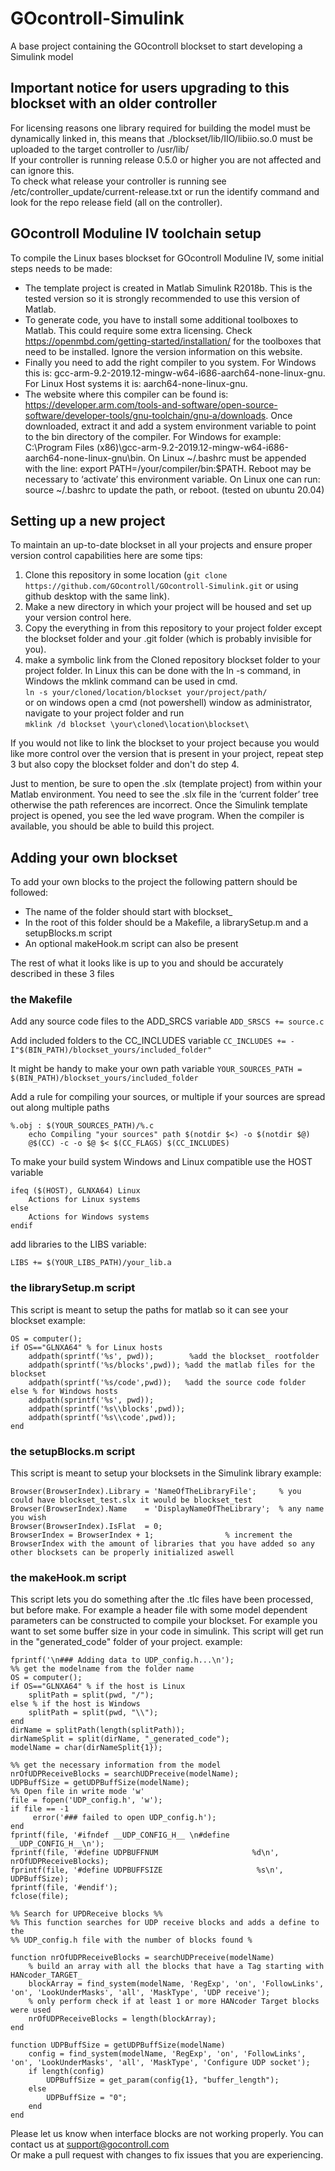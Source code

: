 # GOcontroll-Simulink
A base project containing the GOcontroll blockset to start developing a Simulink model

## Important notice for users upgrading to this blockset with an older controller

For licensing reasons one library required for building the model must be dynamically linked in, this means that ./blockset/lib/IIO/libiio.so.0 must be uploaded to the target controller to /usr/lib/ \
If your controller is running release 0.5.0 or higher you are not affected and can ignore this. \
To check what release your controller is running see /etc/controller_update/current-release.txt or run the identify command and look for the repo release field (all on the controller).

## GOcontroll Moduline IV toolchain setup

To compile the Linux bases blockset for GOcontroll Moduline IV, some initial steps needs to be made:
- The template project is created in Matlab Simulink R2018b. This is the tested version so it is strongly recommended to use this version of Matlab.
- To generate code, you have to install some additional toolboxes to Matlab. This could require some extra licensing. Check https://openmbd.com/getting-started/installation/ for the toolboxes that need to be installed. Ignore the version information on this website.
- Finally you need to add the right compiler to you system. For Windows this is: gcc-arm-9.2-2019.12-mingw-w64-i686-aarch64-none-linux-gnu. \
    For Linux Host systems it is:  aarch64-none-linux-gnu.
- The website where this compiler can be found is: https://developer.arm.com/tools-and-software/open-source-software/developer-tools/gnu-toolchain/gnu-a/downloads. Once downloaded, extract it and add a system environment variable to point to the bin directory of the compiler. For Windows for example: C:\Program Files (x86)\gcc-arm-9.2-2019.12-mingw-w64-i686-aarch64-none-linux-gnu\bin.
On Linux ~/.bashrc must be appended with the line: export PATH=/your/compiler/bin:$PATH.
Reboot may be necessary to ‘activate’ this environment variable. On Linux one can run: source ~/.bashrc to update the path, or reboot.
(tested on ubuntu 20.04)

## Setting up a new project

To maintain an up-to-date blockset in all your projects and ensure proper version control capabilities here are some tips:
1. Clone this repository in some location (`git clone https://github.com/GOcontroll/GOcontroll-Simulink.git` or using github desktop with the same link).
2. Make a new directory in which your project will be housed and set up your version control here.
3. Copy the everything in from this repository to your project folder except the blockset folder and your .git folder (which is probably invisible for you).
4. make a symbolic link from the Cloned repository blockset folder to your project folder. In Linux this can be done with the ln -s command, in Windows the mklink command can be used in cmd. \
`ln -s your/cloned/location/blockset your/project/path/` \
or on windows open a cmd (not powershell) window as administrator, navigate to your project folder and run\
`mklink /d blockset \your\cloned\location\blockset\`

If you would not like to link the blockset to your project because you would like more control over the version that is present in your project, repeat step 3 but also copy the blockset folder and don't do step 4.

Just to mention, be sure to open the .slx (template project) from within your Matlab environment. You need to see the .slx file in the ‘current folder’ tree otherwise the path references are incorrect. Once the Simulink template project is opened, you see the led wave program. When the compiler is available, you should be able to build this project.

## Adding your own blockset

To add your own blocks to the project the following pattern should be followed:
- The name of the folder should start with blockset_
- In the root of this folder should be a Makefile, a librarySetup.m and a setupBlocks.m script
- An optional makeHook.m script can also be present

The rest of what it looks like is up to you and should be accurately described in these 3 files

### the Makefile

Add any source code files to the ADD_SRCS variable
`ADD_SRSCS += source.c`

Add included folders to the CC_INCLUDES variable
`CC_INCLUDES += -I"$(BIN_PATH)/blockset_yours/included_folder"`

It might be handy to make your own path variable
`YOUR_SOURCES_PATH = $(BIN_PATH)/blockset_yours/included_folder`

Add a rule for compiling your sources, or multiple if your sources are spread out along multiple paths

```
%.obj : $(YOUR_SOURCES_PATH)/%.c
	echo Compiling "your sources" path $(notdir $<) -o $(notdir $@)
	@$(CC) -c -o $@ $< $(CC_FLAGS) $(CC_INCLUDES)
```

To make your build system Windows and Linux compatible use the HOST variable

```
ifeq ($(HOST), GLNXA64) Linux
    Actions for Linux systems
else
    Actions for Windows systems
endif
```

add libraries to the LIBS variable:
```
LIBS += $(YOUR_LIBS_PATH)/your_lib.a
```

### the librarySetup.m script

This script is meant to setup the paths for matlab so it can see your blockset
example:
```
OS = computer();
if OS=="GLNXA64" % for Linux hosts
    addpath(sprintf('%s', pwd));        %add the blockset_ rootfolder
    addpath(sprintf('%s/blocks',pwd)); %add the matlab files for the blockset
    addpath(sprintf('%s/code',pwd));   %add the source code folder
else % for Windows hosts
    addpath(sprintf('%s', pwd));
    addpath(sprintf('%s\\blocks',pwd));
    addpath(sprintf('%s\\code',pwd));
end
```

### the setupBlocks.m script

This script is meant to setup your blocksets in the Simulink library
example:
```
Browser(BrowserIndex).Library = 'NameOfTheLibraryFile';  	% you could have blockset_test.slx it would be blockset_test
Browser(BrowserIndex).Name    = 'DisplayNameOfTheLibrary';	% any name you wish
Browser(BrowserIndex).IsFlat  = 0;
BrowserIndex = BrowserIndex + 1; 				% increment the BrowserIndex with the amount of libraries that you have added so any other blocksets can be properly initialized aswell
```

### the makeHook.m script

This script lets you do something after the .tlc files have been processed, but before make. For example a header file with some model dependent parameters can be constructed to compile your blockset. For example you want to set some buffer size in your code in simulink.
This script will get run in the "generated_code" folder of your project.
example:
```
fprintf('\n### Adding data to UDP_config.h...\n');
%% get the modelname from the folder name
OS = computer();
if OS=="GLNXA64" % if the host is Linux
    splitPath = split(pwd, "/");
else % if the host is Windows
    splitPath = split(pwd, "\\");
end
dirName = splitPath(length(splitPath));
dirNameSplit = split(dirName, "_generated_code");
modelName = char(dirNameSplit{1});

%% get the necessary information from the model
nrOfUDPReceiveBlocks = searchUDPreceive(modelName);
UDPBuffSize = getUDPBuffSize(modelName);
%% Open file in write mode 'w'
file = fopen('UDP_config.h', 'w');
if file == -1
     error('### failed to open UDP_config.h');
end
fprintf(file, '#ifndef __UDP_CONFIG_H__ \n#define __UDP_CONFIG_H__\n');
fprintf(file, '#define UDPBUFFNUM                     %d\n', nrOfUDPReceiveBlocks);
fprintf(file, '#define UDPBUFFSIZE                     %s\n', UDPBuffSize);
fprintf(file, '#endif');
fclose(file);
    
%% Search for UPDReceive blocks %%
%% This function searches for UDP receive blocks and adds a define to the
%% UDP_config.h file with the number of blocks found %

function nrOfUDPReceiveBlocks = searchUDPreceive(modelName)
    % build an array with all the blocks that have a Tag starting with HANcoder_TARGET_
    blockArray = find_system(modelName, 'RegExp', 'on', 'FollowLinks', 'on', 'LookUnderMasks', 'all', 'MaskType', 'UDP receive');
    % only perform check if at least 1 or more HANcoder Target blocks were used
    nrOfUDPReceiveBlocks = length(blockArray);
end

function UDPBuffSize = getUDPBuffSize(modelName)
    config = find_system(modelName, 'RegExp', 'on', 'FollowLinks', 'on', 'LookUnderMasks', 'all', 'MaskType', 'Configure UDP socket');
    if length(config)
        UDPBuffSize = get_param(config{1}, "buffer_length");
    else
        UDPBuffSize = "0";
    end
end
```

Please let us know when interface blocks are not working properly. You can contact us at support@gocontroll.com \
Or make a pull request with changes to fix issues that you are experiencing.
